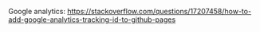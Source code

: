 Google analytics:
https://stackoverflow.com/questions/17207458/how-to-add-google-analytics-tracking-id-to-github-pages
